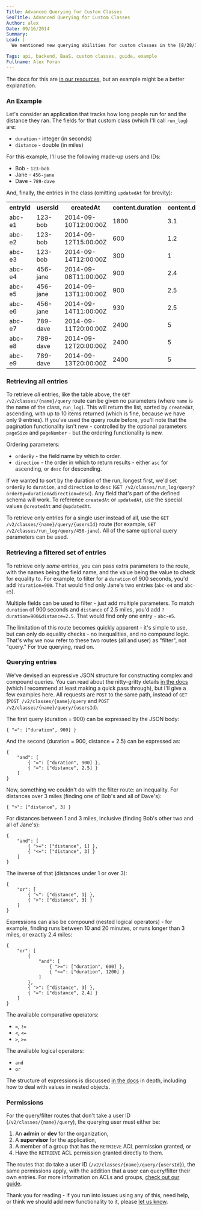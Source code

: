 ```yaml
---
Title: Advanced Querying for Custom Classes
SeoTitle: Advanced Querying for Custom Classes
Author: alex
Date: 09/16/2014
Summary: 
Lead: |
  We mentioned new querying abilities for custom classes in the [8/28/14 Release Notes](https://catalyze.io/blog/8-28-14-release-notes/), but it's a topic that deserves expansion and examples. The ability to perform custom, multiple-field queries on your entries is immensely powerful.

Tags: api, backend, BaaS, custom classes, guide, example
Fullname: Alex Foran
---
```

The docs for this are [in our resources](https://resources.catalyze.io/#custom-classes), but an example might be a better explanation.

### An Example
Let's consider an application that tracks how long people run for and the distance they ran. The fields for that custom class (which I'll call `run_log`) are:

* `duration` - integer (in seconds)
* `distance` - double (in miles)

For this example, I'll use the following made-up users and IDs:

* Bob - `123-bob`
* Jane - `456-jane`
* Dave - `789-dave`

And, finally, the entries in the class (omitting `updatedAt` for brevity):

<table>
    <tr>
        <th><b>entryId</b></th>
        <th><b>usersId</b></th>
        <th><b>createdAt</b></th>
        <th><b>content.duration</b></th>
        <th><b>content.distance</b></th>
    </tr>
    <tr>
        <td>abc-e1</td>
        <td>123-bob</td>
        <td>2014-09-10T12:00:00Z</td>
        <td>1800</td>
        <td>3.1</td>
    </tr>
    <tr>
        <td>abc-e2</td>
        <td>123-bob</td>
        <td>2014-09-12T15:00:00Z</td>
        <td>600</td>
        <td>1.2</td>
    </tr>
    <tr>
        <td>abc-e3</td>
        <td>123-bob</td>
        <td>2014-09-14T12:00:00Z</td>
        <td>300</td>
        <td>1</td>
    </tr>
    <tr>
        <td>abc-e4</td>
        <td>456-jane</td>
        <td>2014-09-08T11:00:00Z</td>
        <td>900</td>
        <td>2.4</td>
    </tr>
    <tr>
        <td>abc-e5</td>
        <td>456-jane</td>
        <td>2014-09-13T11:00:00Z</td>
        <td>900</td>
        <td>2.5</td>
    </tr>
    <tr>
        <td>abc-e6</td>
        <td>456-jane</td>
        <td>2014-09-14T11:00:00Z</td>
        <td>930</td>
        <td>2.5</td>
    </tr>
    <tr>
        <td>abc-e7</td>
        <td>789-dave</td>
        <td>2014-09-11T20:00:00Z</td>
        <td>2400</td>
        <td>5</td>
    </tr>
    <tr>
        <td>abc-e8</td>
        <td>789-dave</td>
        <td>2014-09-12T20:00:00Z</td>
        <td>2400</td>
        <td>5</td>
    </tr>
    <tr>
        <td>abc-e9</td>
        <td>789-dave</td>
        <td>2014-09-13T20:00:00Z</td>
        <td>2400</td>
        <td>5</td>
    </tr>
</table>

### Retrieving all entries

To retrieve _all_ entries, like the table above, the `GET /v2/classes/{name}/query` route can be given no parameters (where `name` is the name of the class, `run_log`). This will return the list, sorted by `createdAt`, ascending, with up to 10 items returned (which is fine, because we have only 9 entries). If you've used the query route before, you'll note that the pagination functionality isn't new - controlled by the optional parameters `pageSize` and `pageNumber` - but the ordering functionality is new.

Ordering parameters:

* `orderBy` - the field name by which to order.
* `direction` - the order in which to return results - either `asc` for ascending, or `desc` for descending.

If we wanted to sort by the duration of the run, longest first, we'd set `orderBy`
to `duration`, and `direction` to `desc` (`GET /v2/classes/run_log/query?orderBy=duration&direction=desc`). Any field that's part of the defined schema will work. To reference `createdAt` or `updatedAt`, use the special values `@createdAt` and `@updatedAt`.

To retrieve only entries for a single user instead of all, use the `GET /v2/classes/{name}/query/{usersId}` route (for example, `GET /v2/classes/run_log/query/456-jane`). All of the same optional query parameters can be used.

### Retrieving a filtered set of entries

To retrieve only _some_ entries, you can pass extra parameters to the route, with the names being the field name, and the value being the value to check for equality to. For example, to filter for a `duration` of 900 seconds, you'd add `?duration=900`. That would find only Jane's two entries (`abc-e4` and `abc-e5`).

Multiple fields can be used to filter - just add multiple parameters. To match `duration` of 900 seconds and `distance` of 2.5 miles, you'd add `?duration=900&distance=2.5`. That would find only one entry - `abc-e5`.

The limitation of this route becomes quickly apparent - it's simple to use, but can only do equality checks - no inequalities, and no compound logic. That's why we now refer to these two routes (all and user) as "filter", not "query." For true querying, read on.

### Querying entries

We've devised an expressive JSON structure for constructing complex and compound queries. You can read about the nitty-gritty details [in the docs](https://resources.catalyze.io/#custom-classes) (which I recommend at least making a quick pass through), but I'll give a few examples here. All requests are `POST` to the same path, instead of `GET` (`POST /v2/classes/{name}/query` and `POST /v2/classes/{name}/query/{usersId`).

The first query (duration = 900) can be expressed by the JSON body:

```
{ "=": ["duration", 900] }
```

And the second (duration = 900, distance = 2.5) can be expressed as:

```
{
    "and": [
        { "=": ["duration", 900] }, 
        { "=": ["distance", 2.5] }
    ]
}
```

Now, something we couldn't do with the filter route: an inequality. For distances over 3 miles (finding one of Bob's and all of Dave's):

```
{ ">": ["distance", 3] }
```

For distances between 1 and 3 miles, inclusive (finding Bob's other two and all of Jane's):

```
{
    "and": [
        { ">=": ["distance", 1] }, 
        { "<=": ["distance", 3] }
    ]
}
```

The inverse of that (distances under 1 or over 3):

```
{
    "or": [
        { "<": ["distance", 1] }, 
        { ">": ["distance", 3] }
    ]
}
```

Expressions can also be compound (nested logical operators) - for example, finding runs between 10 and 20 minutes, or runs longer than 3 miles, or exactly 2.4 miles:

```
{
    "or": [
        {
            "and": [
                { ">=": ["duration", 600] }, 
                { "<=": ["duration", 1200] }
            ]
        }, 
        { ">": ["distance", 3] }, 
        { "=": ["distance", 2.4] }
    ]
}
```

The available comparative operators:

* `=`, `!=`
* `<`, `<=`
* `>`, `>=`

The available logical operators:

* `and`
* `or`

The structure of expressions is discussed [in the docs](https://resources.catalyze.io/#query-class-entries) in depth, including how to deal with values in nested objects.

### Permissions

For the query/filter routes that don't take a user ID (`/v2/classes/{name}/query`), the querying user must either be:

1. An **admin** or **dev** for the organization, 
2. A **supervisor** for the application, 
3. A member of a group that has the `RETRIEVE` ACL permission granted, or
4. Have the `RETRIEVE` ACL permission granted directly to them.

The routes that do take a user ID (`/v2/classes/{name}/query/{usersId}`), the same permissions apply, with the addition that a user can query/filter their own entries. For more information on ACLs and groups, [check out our guide](https://docs.catalyze.io/guides/api/latest/permissions_and_acls/acls_for_custom_classes_and_files.html).

Thank you for reading - if you run into issues using any of this, need help, or think we should add new functionality to it, please [let us know](mailto:support@catalyze.io).

